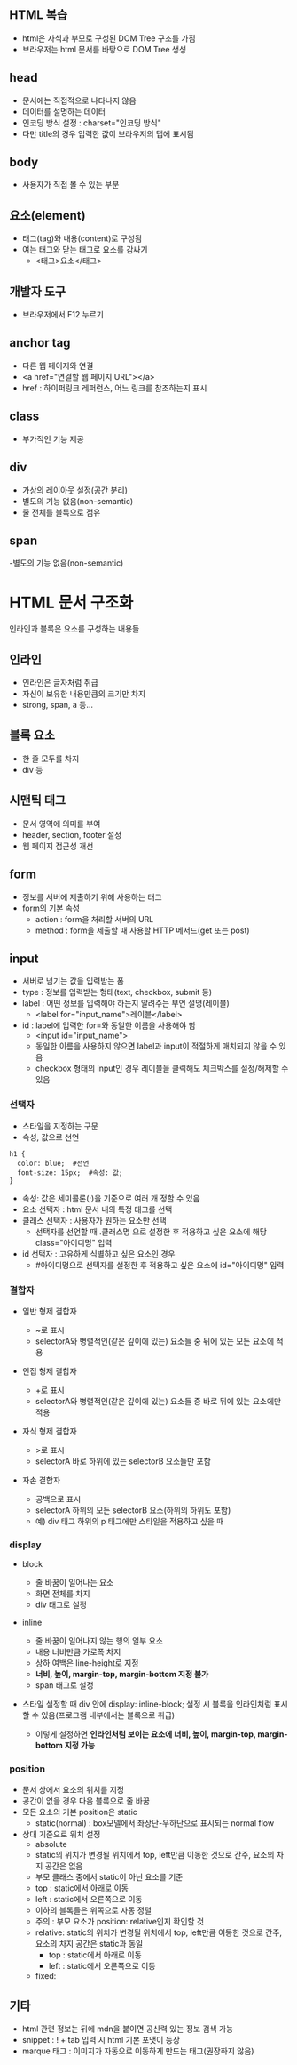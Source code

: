 ## HTML 복습

- html은 자식과 부모로 구성된 DOM Tree 구조를 가짐
- 브라우저는 html 문서를 바탕으로 DOM Tree 생성

## head

- 문서에는 직접적으로 나타나지 않음
- 데이터를 설명하는 데이터
- 인코딩 방식 설정 : charset="인코딩 방식"
- 다만 title의 경우 입력한 값이 브라우저의 탭에 표시됨

## body

- 사용자가 직접 볼 수 있는 부분

## 요소(element)

- 태그(tag)와 내용(content)로 구성됨
- 여는 태그와 닫는 태그로 요소를 감싸기
  - \<태그>요소\<\/태그>


## 개발자 도구

- 브라우저에서 F12 누르기

## anchor tag

- 다른 웹 페이지와 연결
- \<a href="연결할 웹 페이지 URL">\</a>
- href : 하이퍼링크 레퍼런스, 어느 링크를 참조하는지 표시

## class

- 부가적인 기능 제공

## div

- 가상의 레이아웃 설정(공간 분리)
- 별도의 기능 없음(non-semantic)
- 줄 전체를 블록으로 점유

## span

-별도의 기능 없음(non-semantic)

# HTML 문서 구조화

인라인과 블록은 요소를 구성하는 내용들

## 인라인

- 인라인은 글자처럼 취급
- 자신이 보유한 내용만큼의 크기만 차지
- strong, span, a 등...

## 블록 요소

- 한 줄 모두를 차지
- div 등

## 시맨틱 태그

- 문서 영역에 의미를 부여
- header, section, footer 설정
- 웹 페이지 접근성 개선

## form

- 정보를 서버에 제출하기 위해 사용하는 태그
- form의 기본 속성
  - action : form을 처리할 서버의 URL
  - method : form을 제출할 때 사용할 HTTP 메서드(get 또는 post)

## input

- 서버로 넘기는 값을 입력받는 폼
- type : 정보를 입력받는 형태(text, checkbox, submit 등)
- label : 어떤 정보를 입력해야 하는지 알려주는 부연 설명(레이블)
  - \<label for="input_name">레이블\</label>
- id : label에 입력한 for=와 동일한 이름을 사용해야 함
  - \<input id="input_name">
  - 동일한 이름을 사용하지 않으면 label과 input이 적절하게 매치되지 않을 수 있음
  - checkbox 형태의 input인 경우 레이블을 클릭해도 체크박스를 설정/해제할 수 있음



### 선택자

- 스타일을 지정하는 구문
- 속성, 값으로 선언
```
h1 {
  color: blue;  #선언
  font-size: 15px;  #속성: 값;
}
```
- 속성: 값은 세미콜론(;)을 기준으로 여러 개 정할 수 있음
- 요소 선택자 : html 문서 내의 특정 태그를 선택
- 클래스 선택자 : 사용자가 원하는 요소만 선택
  - 선택자를 선언할 때 .클래스명 으로 설정한 후 적용하고 싶은 요소에 해당 class="아이디명" 입력
- id 선택자 : 고유하게 식별하고 싶은 요소인 경우
  - #아이디명으로 선택자를 설정한 후 적용하고 싶은 요소에 id="아이디명" 입력

### 결합자

- 일반 형제 결합자
  - \~로 표시
  - selectorA와 병렬적인(같은 깊이에 있는) 요소들 중 뒤에 있는 모든 요소에 적용
  
- 인접 형제 결합자
  - \+로 표시
  - selectorA와 병렬적인(같은 깊이에 있는) 요소들 중 바로 뒤에 있는 요소에만 적용

- 자식 형제 결합자
  - \>로 표시
  - selectorA 바로 하위에 있는 selectorB 요소들만 포함

- 자손 결합자
  - 공백으로 표시
  - selectorA 하위의 모든 selectorB 요소(하위의 하위도 포함)
  - 예) div 태그 하위의 p 태그에만 스타일을 적용하고 싶을 때

### display

- block
  - 줄 바꿈이 일어나는 요소
  - 화면 전체를 차지
  - div 태그로 설정

- inline
  - 줄 바꿈이 일어나지 않는 행의 일부 요소
  - 내용 너비만큼 가로폭 차지
  - 상하 여백은 line-height로 지정
  - **너비, 높이, margin-top, margin-bottom 지정 불가**
  - span 태그로 설정

- 스타일 설정할 때 div 안에 display: inline-block; 설정 시 블록을 인라인처럼 표시할 수 있음(프로그램 내부에서는 블록으로 취급)
  - 이렇게 설정하면 **인라인처럼 보이는 요소에 너비, 높이, margin-top, margin-bottom 지정 가능**

### position

- 문서 상에서 요소의 위치를 지정
- 공간이 없을 경우 다음 블록으로 줄 바꿈
- 모든 요소의 기본 position은 static
  - static(normal) : box모델에서 좌상단-우하단으로 표시되는 normal flow
- 상대 기준으로 위치 설정
  - absolute
  -  static의 위치가 변경될 위치에서 top, left만큼 이동한 것으로 간주, 요소의 차지 공간은 없음
  -  부모 클래스 중에서 static이 아닌 요소를 기준
    - top : static에서 아래로 이동
    - left : static에서 오른쪽으로 이동
    - 이하의 블록들은 위쪽으로 자동 정렬
    - 주의 : 부모 요소가 position: relative인지 확인할 것
  - relative: static의 위치가 변경될 위치에서 top, left만큼 이동한 것으로 간주, 요소의 차지 공간은 static과 동일
    - top : static에서 아래로 이동
    - left : static에서 오른쪽으로 이동
  - fixed:


## 기타

- html 관련 정보는 뒤에 mdn을 붙이면 공신력 있는 정보 검색 가능
- snippet : ! + tab 입력 시 html 기본 포맷이 등장
- marque 태그 : 이미지가 자동으로 이동하게 만드는 태그(권장하지 않음)